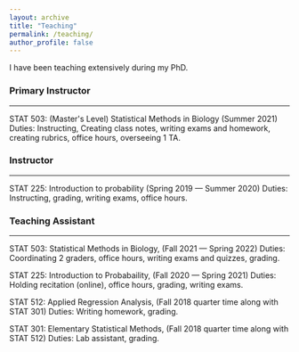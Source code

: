 ```yaml
---
layout: archive
title: "Teaching"
permalink: /teaching/
author_profile: false
---
```


I have been teaching extensively during my PhD.

### Primary Instructor
---

STAT 503: (Master's Level) Statistical Methods in Biology (Summer 2021)
Duties: Instructing, Creating class notes, writing exams and homework, creating rubrics, office hours, overseeing 1 TA.

### Instructor
---

STAT 225: Introduction to probability (Spring 2019 — Summer 2020)
Duties: Instructing, grading, writing exams, office hours.

### Teaching Assistant
---

STAT 503: Statistical Methods in Biology, (Fall 2021 — Spring 2022)
Duties: Coordinating 2 graders, office hours, writing exams and quizzes, grading.

STAT 225: Introduction to Probabaility, (Fall 2020 — Spring 2021)
Duties: Holding recitation (online), office hours, grading, writing exams.

STAT 512: Applied Regression Analysis, (Fall 2018 quarter time along with STAT 301)
Duties: Writing homework, grading.

STAT 301: Elementary Statistical Methods, (Fall 2018 quarter time along with STAT 512)
Duties: Lab assistant, grading.


[//]: # ({% include base_path %})

[//]: # ({% for post in site.teaching reversed %})
[//]: # (  {% include archive-single.html %})
[//]: # ({% endfor %})
